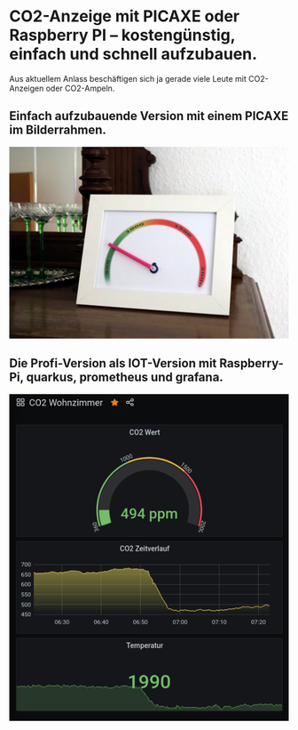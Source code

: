 # CO2-Anzeige mit PICAXE oder Raspberry PI – kostengünstig, einfach und schnell aufzubauen.

Aus aktuellem Anlass beschäftigen sich ja gerade viele Leute mit CO2-Anzeigen oder CO2-Ampeln. 

## Einfach aufzubauende Version mit einem PICAXE im Bilderrahmen.


![Der CO2-Anzeiger auf der Anrichte](doc/pics/IMG_5365.JPG?raw=true "Der CO2-Anzeiger auf der Anrichte")

## Die Profi-Version als IOT-Version mit Raspberry-Pi, quarkus, prometheus und grafana.

![Ein Screenshot einer morgentlichen Grafana-Auswertung]( doc/pics/Grafana_screenshot.png "Ein Screenshot einer morgentlichen Grafana-Auswertung")